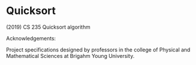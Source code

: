 # Quicksort
(2019) CS 235 Quicksort algorithm

Acknowledgements:

Project specifications designed by professors in the college of Physical and Mathematical Sciences at Brigahm Young University.